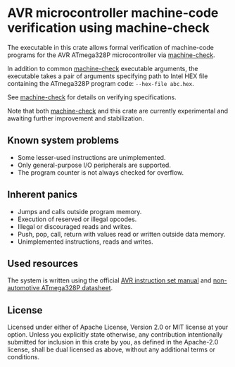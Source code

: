 # AVR microcontroller machine-code verification using machine-check

The executable in this crate allows formal verification of machine-code 
programs for the AVR ATmega328P microcontroller via [machine-check](https://docs.rs/machine-check).

In addition to common [machine-check](https://docs.rs/machine-check) executable arguments,
the executable takes a pair of arguments specifying path to Intel HEX file 
containing the ATmega328P program code: `--hex-file abc.hex`.

See [machine-check](https://docs.rs/machine-check) for details on verifying specifications.

Note that both [machine-check](https://docs.rs/machine-check) and this crate are currently 
experimental and awaiting further improvement and stabilization.

## Known system problems

- Some lesser-used instructions are unimplemented.
- Only general-purpose I/O peripherals are supported.
- The program counter is not always checked for overflow.

## Inherent panics
- Jumps and calls outside program memory.
- Execution of reserved or illegal opcodes.
- Illegal or discouraged reads and writes.
- Push, pop, call, return with values read or written outside data memory.
- Unimplemented instructions, reads and writes.

## Used resources
The system is written using the official [AVR instruction set manual](
https://ww1.microchip.com/downloads/en/devicedoc/atmel-0856-avr-instruction-set-manual.pdf)
and [non-automotive ATmega328P datasheet](
https://ww1.microchip.com/downloads/aemDocuments/documents/MCU08/ProductDocuments/DataSheets/ATmega48A-PA-88A-PA-168A-PA-328-P-DS-DS40002061B.pdf).

## License

Licensed under either of Apache License, Version 2.0 or MIT license at your option.
Unless you explicitly state otherwise, any contribution intentionally submitted 
for inclusion in this crate by you, as defined in the Apache-2.0 license, shall be 
dual licensed as above, without any additional terms or conditions.
